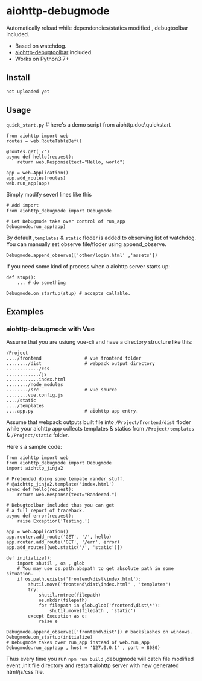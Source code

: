 # aiohttp-debugmode
Automatically reload while dependencies/statics modified , debugtoolbar included.

- Based on watchdog.
- [aiohttp-debugtoolbar](https://github.com/aio-libs/aiohttp-debugtoolbar) included.
- Works on Python3.7+

## Install

    not uploaded yet

## Usage

`quick_start.py`
\# here's a demo script from aiohttp.doc\\quickstart
```Python3
from aiohttp import web
routes = web.RouteTableDef()

@routes.get('/')
async def hello(request):
    return web.Response(text="Hello, world")

app = web.Application()
app.add_routes(routes)
web.run_app(app)
```

Simply modify severl lines like this
```Python3
# Add import
from aiohttp_debugmode import Debugmode

# Let Debugmode take over control of run_app
Debugmode.run_app(app)
```

By default ,`templates` & `static` floder is added to observing list of watchdog. You can manually set observe file/floder using append_observe.
```Python3
Debugmode.append_observe(['other/login.html' ,'assets'])
```

If you need some kind of process when a aiohttp server starts up:
```Python3
def stup():
	... # do something

Debugmode.on_startup(stup) # accepts callable.
```

## Examples

### aiohttp-debugmode with Vue
Assume that you are usiung vue-cli and have a directory structure like this:
```
/Project
..../frontend                # vue frontend folder
......../dist                # webpack output directory
............/css
............/js
............index.html
......../node_modules
......../src                 # vue source
........vue.config.js
..../static
..../templates
....app.py                   # aiohttp app entry.
```
Assume that webpack outputs built file into `/Project/frontend/dist` floder while your aiohttp app collects templates & statics from `/Project/templates` & `/Project/static` folder.

Here's a sample code:
```Python3
from aiohttp import web
from aiohttp_debugmode import Debugmode
import aiohttp_jinja2

# Pretended doing some tempate rander stuff.
# @aiohttp_jinja2.template('index.html')
async def hello(request):
    return web.Response(text="Randered.") 

# Debugtoolbar included thus you can get 
# a full report of traceback.
async def error(request):
    raise Exception('Testing.')

app = web.Application()
app.router.add_route('GET', '/', hello)
app.router.add_route('GET', '/err', error)
app.add_routes([web.static('/', 'static')])

def initialize():
    import shutil , os , glob
    # You may use os.path.abspath to get absolute path in some situation.
    if os.path.exists('frontend\dist\index.html'):
        shutil.move('frontend\dist\index.html' , 'templates')
        try:
            shutil.rmtree(filepath)
            os.mkdir(filepath)
            for filepath in glob.glob('frontend\dist\*'):
                shutil.move(filepath , 'static')
        except Exception as e:
            raise e

Debugmode.append_observe(['frontend\dist']) # backslashes on windows.
Debugmode.on_startup(initialize)
# Debugmode takes over run_app instead of web.run_app
Debugmode.run_app(app , host = '127.0.0.1' , port = 8080)
```

Thus every time you run `npm run build` ,debugmode will catch file modified event ,init file directory and restart aiohttp server with new generated html/js/css file.
